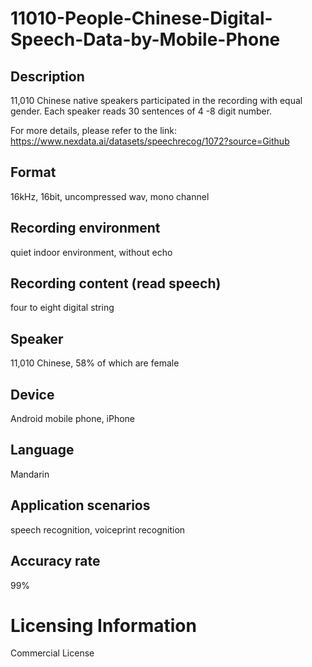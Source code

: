 # 11010-People-Chinese-Digital-Speech-Data-by-Mobile-Phone


## Description
11,010 Chinese native speakers participated in the recording with equal gender. Each speaker reads 30 sentences of 4 -8 digit number.

For more details, please refer to the link: https://www.nexdata.ai/datasets/speechrecog/1072?source=Github


## Format
16kHz, 16bit, uncompressed wav, mono channel

## Recording environment
quiet indoor environment, without echo

## Recording content (read speech)
four to eight digital string

## Speaker
11,010 Chinese, 58% of which are female

## Device
Android mobile phone, iPhone

## Language
Mandarin

## Application scenarios
speech recognition, voiceprint recognition

## Accuracy rate
99%

# Licensing Information
Commercial License


